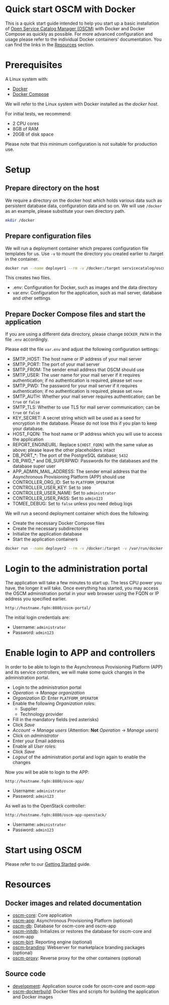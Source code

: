 # Quick start OSCM with Docker
This is a quick start guide intended to help you start up a basic installation of [Open Service Catalog Manager (OSCM)](https://openservicecatalogmanager.org/) with Docker and Docker Compose as quickly as possible. For more advanced configuration and usage please refer to the individual Docker containers' documentation. You can find the links in the [Resources](#resources) section.

# Prerequisites
A Linux system with:

* [Docker](https://docs.docker.com/engine/installation/)
* [Docker Compose](https://docs.docker.com/compose/install/)

We will refer to the Linux system with Docker installed as the *docker host*.

For initial tests, we recommend:

* 2 CPU cores
* 8GB of RAM
* 20GB of disk space

Please note that this minimum configuration is not suitable for production use.

# Setup
## Prepare directory on the host
We require a directory on the docker host which holds various data such as persistent database data, configuration data and so on. We will use `/docker` as an example, please substitute your own directory path.

```sh
mkdir /docker
```

## Prepare configuration files
We will run a deployment container which prepares configuration file templates for us. Use `-v` to mount the directory you created earlier to /target in the container.

```sh
docker run --name deployer1 --rm -v /docker:/target servicecatalog/oscm-deployer
```

This creates two files.

* .env: Configuration for Docker, such as images and the data directory
* var.env: Configuration for the application, such as mail server, database and other settings

## Prepare Docker Compose files and start the application
If you are using a different data directory, please change `DOCKER_PATH` in the file `.env` accordingly.

Please edit the file `var.env` and adjust the following configuration settings:

* SMTP_HOST: The host name or IP address of your mail server
* SMTP_PORT: The port of your mail server
* SMTP_FROM: The sender email address that OSCM should use
* SMTP_USER: The user name for your mail server if it requires authentication; if no authentication is required, please set `none`
* SMTP_PWD: The password for your mail server if it requires authentication; if no authentication is required, please set `none`
* SMTP_AUTH: Whether your mail server requires authentication; can be `true` or `false`
* SMTP_TLS: Whether to use TLS for mail server communication; can be `true` or `false`
* KEY_SECRET: A secret string which will be used as a seed for encryption in the database. Please do not lose this if you plan to keep your database.
* HOST_FQDN: The host name or IP address which you will use to access the application
* REPORT_ENGINEURL: Replace `${HOST_FQDN}` with the same value as above; please leave the other placeholders intact
* DB_PORT_*: The port of the PostgreSQL database; `5432`
* DB_PWD_* and DB_SUPERPWD: Passwords for the databases and the database super user
* APP_ADMIN_MAIL_ADDRESS: The sender email address that the Asynchronous Provisioning Platform (APP) should use
* CONTROLLER_ORG_ID: Set to `PLATFORM_OPERATOR`
* CONTROLLER_USER_KEY: Set to `1000`
* CONTROLLER_USER_NAME: Set to `administrator`
* CONTROLLER_USER_PASS: Set to `admin123`
* TOMEE_DEBUG: Set to `false` unless you need debug logs

We will run a second deployment container which does the following:

* Create the necessary Docker Compose files
* Create the necessary subdirectories
* Initialize the application database
* Start the application containers

```sh
docker run --name deployer2 --rm -v /docker:/target -v /var/run/docker.sock:/var/run/docker.sock -e INITDB=true -e STARTUP=true servicecatalog/oscm-deployer
```

# Login to the administration portal
The application will take a few minutes to start up. The less CPU power you have, the longer it will take. Once everything has started, you may access the OSCM administration portal in your web browser using the FQDN or IP address you specified earlier.

`http://hostname.fqdn:8080/oscm-portal/`

The initial login credentials are:

* Username: `administrator`
* Password: `admin123`

# Enable login to APP and controllers
In order to be able to login to the Asynchronous Provisioning Platform (APP) and its service controllers, we will make some quick changes in the administration portal.

* Login to the administration portal
* *Operation* -> *Manage organization*
* *Organization ID*: Enter `PLATFORM_OPERATOR`
* Enable the following *Organization role*s:
    * Supplier
    * Technology provider
* Fill in the mandatory fields (red asterisks)
* Click *Save*
* *Account* -> *Manage users* (Attention: **Not** *Operation* -> *Manage users*)
* Click on *administrator*
* Enter your Email address
* Enable all *User role*s:
* Click *Save*
* *Logout* of the administration portal and login again to enable the changes

Now you will be able to login to the APP:

`http://hostname.fqdn:8880/oscm-app/`

* Username: `administrator`
* Password: `admin123`

As well as to the OpenStack controller:

`http://hostname.fqdn:8880/oscm-app-openstack/`

* Username: `administrator`
* Password: `admin123`

# Start using OSCM
Please refer to our [Getting Started](https://github.com/servicecatalog/development/wiki/Getting-Started) guide.

# Resources
## Docker images and related documentation

* [oscm-core](): Core application
* [oscm-app](): Asynchronous Provisioning Platform (optional)
* [oscm-db](): Database for oscm-core and oscm-app
* [oscm-initdb](): Initializes or restores the database for oscm-core and oscm-app
* [oscm-birt](): Reporting engine (optional)
* [oscm-branding](): Webserver for marketplace branding packages (optional)
* [oscm-proxy](): Reverse proxy for the other containers (optional)

## Source code

* [development](https://github.com/servicecatalog/development): Application source code for oscm-core and oscm-app
* [oscm-dockerbuild](https://github.com/servicecatalog/oscm-dockerbuild): Docker files and scripts for building the application and Docker images
